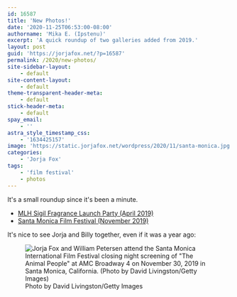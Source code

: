 ```yaml
---
id: 16587
title: 'New Photos!'
date: '2020-11-25T06:53:00-08:00'
authorname: 'Mika E. (Ipstenu)'
excerpt: 'A quick roundup of two galleries added from 2019.'
layout: post
guid: 'https://jorjafox.net/?p=16587'
permalink: /2020/new-photos/
site-sidebar-layout:
    - default
site-content-layout:
    - default
theme-transparent-header-meta:
    - default
stick-header-meta:
    - default
spay_email:
    - ''
astra_style_timestamp_css:
    - '1634425157'
image: 'https://static.jorjafox.net/wordpress/2020/11/santa-monica.jpg'
categories:
    - 'Jorja Fox'
tags:
    - 'film festival'
    - photos
---
```


It's a small roundup since it's been a minute.

<ul><li><a href="https://jorjafox.net/gallery/pub/events/20190430-mlhsigil/">MLH Sigil Fragrance Launch Party (April 2019)</a></li><li><a href="https://jorjafox.net/gallery/pub/filmfest/20191130-santamonica/">Santa Monica Film Festival (November 2019)</a></li></ul>

It's nice to see Jorja and Billy together, even if it was a year ago:

<div class="wp-block-image"><figure class="aligncenter size-large"><img src="https://static.jorjafox.net/wordpress/2020/11/getty-002.jpeg" alt="Jorja Fox and William Petersen attend the Santa Monica International Film Festival closing night screening of &quot;The Animal People&quot; at AMC Broadway 4 on November 30, 2019 in Santa Monica, California. (Photo by David Livingston/Getty Images)" class="wp-image-17801"/><figcaption>Photo by David Livingston/Getty Images</figcaption></figure></div>
